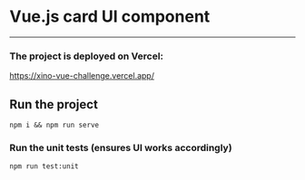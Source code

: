 # Vue.js card UI component

_____________________________________

### The project is deployed on Vercel:
https://xino-vue-challenge.vercel.app/

## Run the project
```
npm i && npm run serve
```

### Run the unit tests (ensures UI works accordingly)
```
npm run test:unit
```
